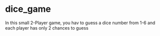 # dice_game
In this small 2-Player game, you hav to guess a dice number from 1-6 and each player has only 2 chances to guess
